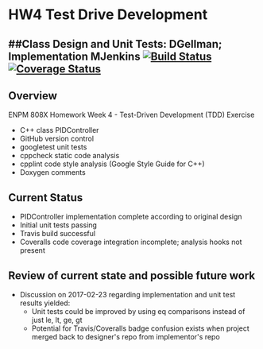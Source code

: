 # HW4 Test Drive Development
##Class Design and Unit Tests: DGellman; Implementation MJenkins
[![Build Status](https://travis-ci.org/mark1-umd/HW04-TDD-DG.svg?branch=master)](https://travis-ci.org/mark1-umd/HW04-TDD-DG)
[![Coverage Status](https://coveralls.io/repos/github/mark1-umd/HW04-TDD-DG/badge.svg?branch=master)](https://coveralls.io/github/mark1-umd/HW04-TDD-DG?branch=master)
---

## Overview

ENPM 808X Homework Week 4 - Test-Driven Development (TDD) Exercise

- C++ class PIDController
- GitHub version control
- googletest unit tests
- cppcheck static code analysis
- cpplint code style analysis (Google Style Guide for C++)
- Doxygen comments

## Current Status

- PIDController implementation complete according to original design
- Initial unit tests passing
- Travis build successful
- Coveralls code coverage integration incomplete; analysis hooks not present

## Review of current state and possible future work

- Discussion on 2017-02-23 regarding implementation and unit test results yielded:
    * Unit tests could be improved by using eq comparisons instead of just le, lt, ge, gt
    * Potential for Travis/Coveralls badge confusion exists when project merged back to designer's repo from implementor's repo


